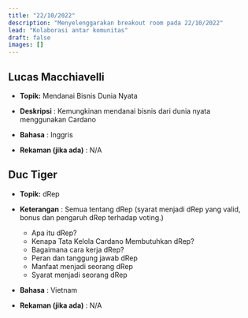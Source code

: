```yaml
---
title: "22/10/2022"
description: "Menyelenggarakan breakout room pada 22/10/2022"
lead: "Kolaborasi antar komunitas"
draft: false
images: []
---
```


## Lucas Macchiavelli

- **Topik:** Mendanai Bisnis Dunia Nyata

- **Deskripsi** : Kemungkinan mendanai bisnis dari dunia nyata menggunakan Cardano

- **Bahasa** : Inggris

- **Rekaman (jika ada)** : N/A

## Duc Tiger

- **Topik:** dRep

- **Keterangan** : Semua tentang dRep (syarat menjadi dRep yang valid, bonus dan pengaruh dRep terhadap voting.)

    - Apa itu dRep?
    - Kenapa Tata Kelola Cardano Membutuhkan dRep?
    - Bagaimana cara kerja dRep?
    - Peran dan tanggung jawab dRep
    - Manfaat menjadi seorang dRep
    - Syarat menjadi seorang dRep

- **Bahasa** : Vietnam

- **Rekaman (jika ada)** : N/A
